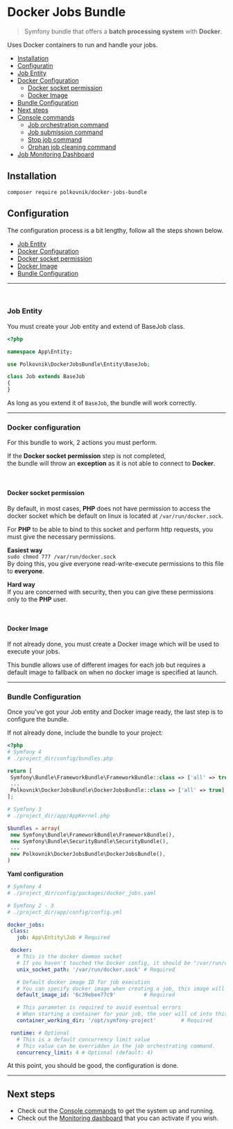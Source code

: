 Docker Jobs Bundle
===================
> Symfony bundle that offers a **batch processing system** with **Docker**.

Uses Docker containers to run and handle your jobs.

* [Installation](#installation)
* [Configuratin](#configuration)
 * [Job Entity](#job-entity)
 * [Docker Configuration](#docker-configuration)
   * [Docker socket permission](#docker-socket-permission)
   * [Docker Image](#docker-image)
 * [Bundle Configuration](#bundle-configuration)
* [Next steps](#next-steps)
 * [Console commands](docs/console.md)
   * [Job orchestration command](docs/console.md#job-orchestration-command)
   * [Job submission command](docs/console.md#job-submission-command)
   * [Stop job command](docs/console.md#stop-job-command)
   * [Orphan job cleaning command](docs/console.md#clean-orphan-jobs-command)
 * [Job Monitoring Dashboard](docs/dashboard.md)

Installation
------------

    composer require polkovnik/docker-jobs-bundle


Configuration
-------------
The configuration process is a bit lengthy, follow all the steps shown below.

* [Job Entity](#job-entity)
* [Docker Configuration](#docker-configuration)
 * [Docker socket permission](#docker-socket-permission)
 * [Docker Image](#docker-image)
* [Bundle Configuration](#bundle-configuration)


--------------------------------------------------------------------------------

<br>

### Job Entity
You must create your Job entity and extend of BaseJob class.
```php
<?php

namespace App\Entity;

use Polkovnik\DockerJobsBundle\Entity\BaseJob;

class Job extends BaseJob
{
}

```
As long as you extend it of `BaseJob`, the bundle will work correctly.

--------------------------------------------------------------------------------


### Docker configuration
For this bundle to work, 2 actions you must perform.

If the **Docker socket permission** step is not completed,  
the bundle will throw an **exception** as it is not able to connect to **Docker**.

<br>

#### Docker socket permission

By default, in most cases, **PHP** does not have permission to access the docker socket
which be default on linux is located at `/var/run/docker.sock`.

For **PHP** to be able to bind to this socket and perform http requests,
you must give the necessary permissions.

**Easiest way**  
`sudo chmod 777 /var/run/docker.sock`  
By doing this, you give everyone read-write-execute permissions to this file to **everyone**.

**Hard way**  
If you are concerned with security, then you can give these permissions only to the **PHP** user.

<br>

#### Docker Image

If not already done, you must create a Docker image which will be used to execute your jobs.  

This bundle allows use of different images for each job but requires a default image to fallback on when no docker image is specified at launch.

--------------------------------------------------------------------------------

### Bundle Configuration
Once you've got your Job entity and Docker image ready, the last step is to configure the bundle.

If not already done, include the bundle to your project:
```php
<?php
# Symfony 4
# ./project_dir/config/bundles.php

return [
 Symfony\Bundle\FrameworkBundle\FrameworkBundle::class => ['all' => true],
 ...
 Polkovnik\DockerJobsBundle\DockerJobsBundle::class => ['all' => true],
];

# Symfony 3
# ./project_dir/app/AppKernel.php

$bundles = array(
 new Symfony\Bundle\FrameworkBundle\FrameworkBundle(),
 new Symfony\Bundle\SecurityBundle\SecurityBundle(),
 ...
 new Polkovnik\DockerJobsBundle\DockerJobsBundle(),
)

```
**Yaml configuration**
```yaml
# Symfony 4
# ./project_dir/config/packages/docker_jobs.yaml

# Symfony 2 - 3
# ./project_dir/app/config/config.yml

docker_jobs:
 class:
   job: App\Entity\Job # Required

 docker:
   # This is the docker daemon socket
   # If you haven't touched the Docker config, it should be "/var/run/docker.sock" by default
   unix_socket_path: '/var/run/docker.sock' # Required

   # Default docker image ID for job execution
   # You can specify docker image when creating a job, this image will be used if no image is specified at creation.
   default_image_id: '6c39ebee77c9'         # Required

   # This parameter is required to avoid eventual errors
   # When starting a container for your job, the user will cd into this directory.
   container_working_dir: '/opt/symfony-project'        # Required

 runtime: # Optional
   # This is a default concurrency limit value
   # This value can be overridden in the job orchestrating command.
   concurrency_limit: 4 # Optional (default: 4)

```

At this point, you should be good, the configuration is done.  

--------------------------------------------------------------------------------

Next steps
----------
- Check out the [Console commands](docs/console.md) to get the system up and running.
- Check out the [Monitoring dashboard](docs/dashboard.md) that you can activate if you wish.

